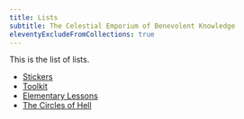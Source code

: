 ```yaml
---
title: Lists
subtitle: The Celestial Emporium of Benevolent Knowledge
eleventyExcludeFromCollections: true
---
```


This is the list of lists.

<!--
This should be an auto-generated, but isn't
-->

- [Stickers](brands/)
- [Toolkit](tools/)
- [Elementary Lessons](lessons/)
- [The Circles of Hell](hell/)
